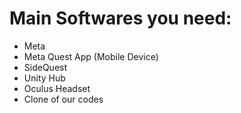 # **Main Softwares you need:**

- Meta
- Meta Quest App (Mobile Device)
- SideQuest
- Unity Hub 
- Oculus Headset
- Clone of our codes